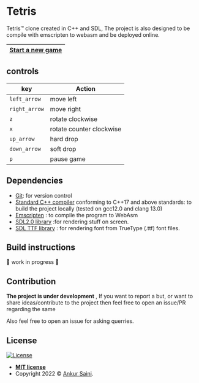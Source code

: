 # Tetris
Tetris™ clone created in C++ and SDL, The project is also designed to be compile with emscripten to webasm and be deployed online.

| [Start a new game](https://tetrisplusplus.netlify.app/) |
| --------------------------------------- |

## controls 

|     key     |        Action           |
|     ---     |        ------           |
|`left_arrow` | move left               |
|`right_arrow`| move right              |
|`z`          | rotate clockwise        |
|`x`          | rotate counter clockwise|
|`up_arrow`   | hard drop               |
|`down_arrow` | soft drop               |
|`p`          | pause game              |

## Dependencies

- [Git](https://git-scm.com): for version control
- [Standard C++ compiler](https://en.wikipedia.org/wiki/List_of_compilers#cite_ref-15) conforming to C++17 and above standards: to build the project locally (tested on gcc12.0 and clang 13.0)
- [Emscripten](https://emscripten.org) : to compile the program to WebAsm
- [SDL2.0 library](https://github.com/libsdl-org/SDL) :for rendering stuff on screen.
- [SDL TTF library](https://github.com/libsdl-org/SDL_ttf) : for rendering font from TrueType (.ttf) font files.

## Build instructions

🚧 work in progress 🚧

## Contribution

**The project is under development** , If you want to report a but, or want to share ideas/contribute to the project then feel free to open an issue/PR regarding the same

Also feel free to open an issue for asking querries.

## License

[![License](http://img.shields.io/:license-mit-blue.svg?style=flat-square)](http://badges.mit-license.org)

- **[MIT license](./LICENSE)**
- Copyright 2022 © <a href="https://github.com/Arsenic-ATG" target="_blank">Ankur Saini</a>.
